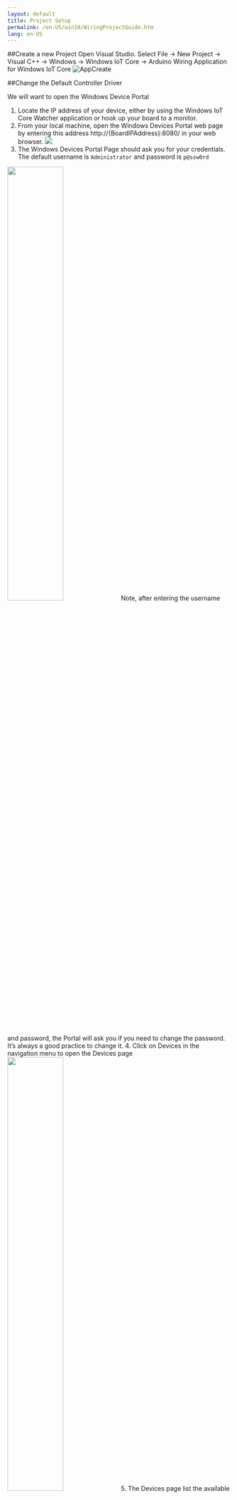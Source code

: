 ```yaml
---
layout: default
title: Project Setup
permalink: /en-US/win10/WiringProjectGuide.htm
lang: en-US
---
```



##Create a new Project
Open Visual Studio. Select File -> New Project -> Visual C++ -> Windows -> Windows IoT Core -> Arduino Wiring Application for Windows IoT Core
![AppCreate]({{site.baseurl}}/images/rpi2_wiring/appcreate.png)

##Change the Default Controller Driver

We will want to open the Windows Device Portal

1. Locate the IP address of your device, either by using the Windows IoT Core Watcher application or hook up your board to a monitor.
2. From your local machine, open the Windows Devices Portal web page by entering this address http://{BoardIPAddress}:8080/ in your web browser.
  ![]({{site.baseurl}}/images/Wiring/dmap1.png)
3. The Windows Devices Portal Page should ask you for your credentials. The default username is `Administrator` and password is `p@ssw0rd`
  <img src="{{site.baseurl}}/images/Wiring/dmap2.png" width="50%" />
  Note, after entering the username and password, the Portal will ask you if you need to change the password. It’s always a good practice to change it.
4. Click on Devices in the navigation menu to open the Devices page
  <img src="{{site.baseurl}}/images/Wiring/dmap3.png" width="50%" />
5. The Devices page list the available Controller drivers. By default, the Inbox Driver is set to current.
6. Switch to the DMAP driver by choosing the Direct Memory Mapped Driver from the drop down menu and click the Update Driver Button
  <img src="{{site.baseurl}}/images/Wiring/dmap4.png" width="50%" />
7. Please wait until the page will lets you know then the driver installation is complete.
  <img src="{{site.baseurl}}/images/Wiring/dmap5.png" width="50%" />
8. If a reboot is needed, the page will let you know as well. You can reboot by using the Reboot button at the top of the page.
9. Now you’re ready to create and use applications that make use of the DMAP driver.

##Develop
Complete one of the many samples on the 'Develop' section of this section, or build your own project!

##Build and deploy

- **Optional** Use the Windows IoT Core Watcher application (or hook up your RPi to a monitor) to locate the IP address of your Raspberry Pi.
- In Visual Studio, make sure "Remote Machine" is selected as your deployment target

![Remote Machine]({{site.baseurl}}/images/rpi2_wiring/wiringapp_remotemachine.png)

- Open the solution properties found on the Debug context menu in Visual Studio

![Solution Properties]({{site.baseurl}}/images/rpi2_wiring/wiringapp_properties.png)

- Type the machine name (minwinpc by default) or the IP address if the remote machine into the 'machine name' field. If you have renamed your Raspberry pi to something else besides 'minwinpc' use that name in the login box instead.
- Change the 'Require authentication' field to 'No'

![Solution Properties]({{site.baseurl}}/images/rpi2_wiring/wiringapp_properties2.png)


- Press F5 to build and deploy your project.